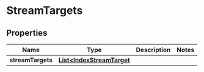 
# StreamTargets

## Properties
Name | Type | Description | Notes
------------ | ------------- | ------------- | -------------
**streamTargets** | [**List&lt;IndexStreamTarget**](IndexStreamTarget.md) |  | 



